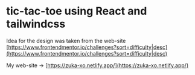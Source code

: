 # tic-tac-toe using React and tailwindcss

Idea for the design was taken from the web-site [https://www.frontendmentor.io/challenges?sort=difficulty|desc](https://www.frontendmentor.io/challenges?sort=difficulty|desc)

My web-site -> [https://zuka-xo.netlify.app/](https://zuka-xo.netlify.app/)
